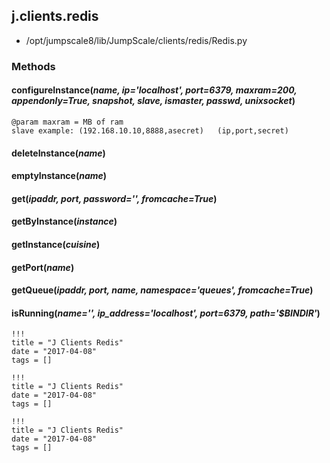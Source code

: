 <!-- toc -->
## j.clients.redis

- /opt/jumpscale8/lib/JumpScale/clients/redis/Redis.py

### Methods

    

#### configureInstance(*name, ip='localhost', port=6379, maxram=200, appendonly=True, snapshot, slave, ismaster, passwd, unixsocket*) 

```
@param maxram = MB of ram
slave example: (192.168.10.10,8888,asecret)   (ip,port,secret)

```

#### deleteInstance(*name*) 

#### emptyInstance(*name*) 

#### get(*ipaddr, port, password='', fromcache=True*) 

#### getByInstance(*instance*) 

#### getInstance(*cuisine*) 

#### getPort(*name*) 

#### getQueue(*ipaddr, port, name, namespace='queues', fromcache=True*) 

#### isRunning(*name='', ip_address='localhost', port=6379, path='$BINDIR'*) 


```
!!!
title = "J Clients Redis"
date = "2017-04-08"
tags = []
```

```
!!!
title = "J Clients Redis"
date = "2017-04-08"
tags = []
```

```
!!!
title = "J Clients Redis"
date = "2017-04-08"
tags = []
```

